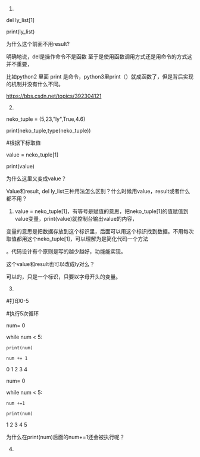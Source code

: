
1.
del ly_list[1]

print(ly_list)

为什么这个前面不用result?

明确地说，del是操作命令不是函数 至于是使用函数调用方式还是用命令的方式这并不重要， 

比如python2 里面 print 是命令，python3里print（）就成函数了，但是背后实现的机制并没有什么不同。

https://bbs.csdn.net/topics/392304121

2.

neko_tuple = (5,23,"ly",True,4.6)

print(neko_tuple,type(neko_tuple))

#根据下标取值

value = neko_tuple[1]

print(value)

为什么这里又变成value？

Value和result, del ly_list三种用法怎么区别？什么时候用value，result或者什么都不用？

1. value = neko_tuple[1]，有等号是赋值的意思，把neko_tuple[1]的值赋值到value变量，print(value)就控制台输出value的内容，

变量的意思是把数据存放到这个标识里，后面可以用这个标识找到数据。不用每次取值都用这个neko_tuple[1]，可以理解为是简化代码一个方法

。代码设计有个原则是写的越少越好，功能能实现。

这个value和result也可以改成ly对么？

可以的，只是一个标识，只要以字母开头的变量。



3.

#打印0-5

#执行5次循环

num= 0

while num < 5:

    print(num)
    
    num += 1

0
1
2
3
4

num= 0

while num < 5:

    num +=1
    
    print(num)
    

1
2
3
4
5

为什么在print(num)后面的num+=1还会被执行呢？

4.










